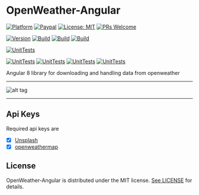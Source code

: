 # OpenWeather-Angular

[![Platform](https://img.shields.io/badge/platform-Angular-blue.svg)](https://angular.io/)
[![Paypal](https://img.shields.io/badge/paypal-donate-blue.svg)](https://www.paypal.me/GuepardoApps)
[![License: MIT](https://img.shields.io/badge/License-MIT-blue.svg)](https://opensource.org/licenses/MIT)
[![PRs Welcome](https://img.shields.io/badge/PRs-welcome-brightgreen.svg)](http://makeapullrequest.com)

[![Version](https://img.shields.io/badge/version-v0.8.0-green.svg)](src)
[![Build](https://img.shields.io/badge/build-successful-green.svg)](src)
[![Build](https://img.shields.io/badge/lint-successful-green.svg)](src)
[![Build](https://img.shields.io/badge/sass-lint-successful-green.svg)](src)

[![UnitTests](https://img.shields.io/badge/UnitTests-successful-green.svg)](src)

[![UnitTests](https://img.shields.io/badge/Statements-91-green.svg)](src)
[![UnitTests](https://img.shields.io/badge/Branch-72-yellow.svg)](src)
[![UnitTests](https://img.shields.io/badge/Functions-83-green.svg)](src)
[![UnitTests](https://img.shields.io/badge/Line-92-green.svg)](src)

Angular 8 library for downloading and handling data from openweather

---

![alt tag](screenshots/img001.png)

---

## Api Keys

Required api keys are

- [x] [Unsplash](https://unsplash.com/)
- [x] [openweathermap](https://openweathermap.org/)

## License

OpenWeather-Angular is distributed under the MIT license. [See LICENSE](LICENSE.md) for details.
